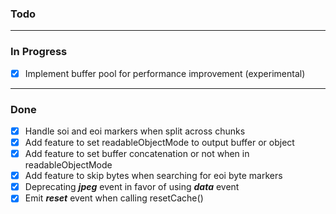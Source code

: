 ### Todo

---

### In Progress
- [x] Implement buffer pool for performance improvement (experimental)

---

### Done
- [x] Handle soi and eoi markers when split across chunks
- [x] Add feature to set readableObjectMode to output buffer or object
- [x] Add feature to set buffer concatenation or not when in readableObjectMode
- [x] Add feature to skip bytes when searching for eoi byte markers
- [x] Deprecating ***jpeg*** event in favor of using ***data*** event
- [x] Emit ***reset*** event when calling resetCache()
